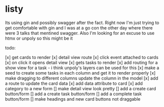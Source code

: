# listy

Its using gin and possibly swagger after the fact. Right now I'm just trying to get comfortable with gin and I was at a go con the other day where there were 3 talks that mentined swagger. Also I'm looking for an excuse to use htmx or unpoly so this might be it



todo:

[x] get cards to render
[x] detail view route
[x] click event attached to cards
[x] on click it opens detail view
[x] gets tasks to render
[x] add routing for a show view for a task - i think unpoly's layers can be used for this
[x] make a seed to create some tasks in each column and get it to render properly
[x] make dragging to different columns update the column in the model
[x] add a route to update the card data
[x] add data attribute to card
[x] add category to a new form
[] make detail view look pretty
[] add a create card button/form
[] add a create task button/form
[] add a complete task button/form
[] make headings and new card buttons not draggable